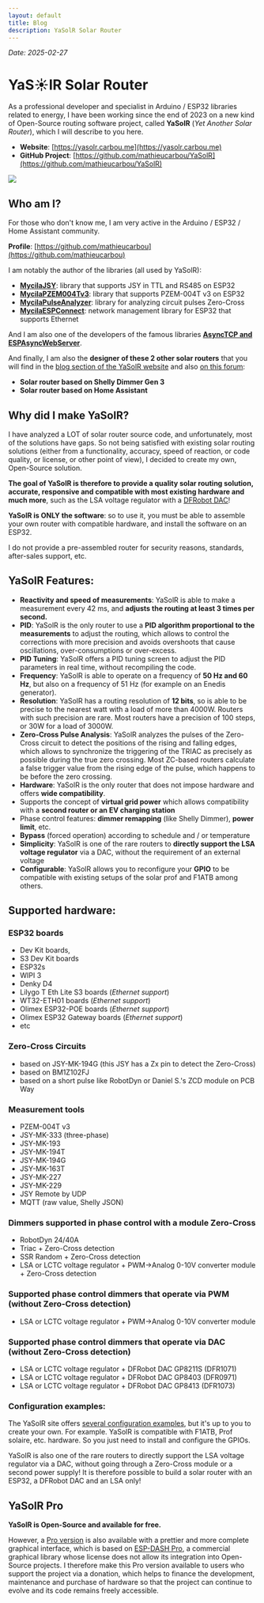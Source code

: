 ```yaml
---
layout: default
title: Blog
description: YaSolR Solar Router
---
```


_Date: 2025-02-27_

# YaS☀️lR Solar Router

As a professional developer and specialist in Arduino / ESP32 libraries related to energy, I have been working since the end of 2023 on a new kind of Open-Source routing software project, called **YaSolR** (_Yet Another Solar Router_), which I will describe to you here.

- **Website**: [https://yasolr.carbou.me](https://yasolr.carbou.me)
- **GitHub Project**: [https://github.com/mathieucarbou/YaSolR](https://github.com/mathieucarbou/YaSolR)

![](https://yasolr.carbou.me/assets/img/screenshots/app-overview-light.jpeg)

## Who am I?

For those who don't know me, I am very active in the Arduino / ESP32 / Home Assistant community.

**Profile**: [https://github.com/mathieucarbou](https://github.com/mathieucarbou)

I am notably the author of the libraries (all used by YaSolR):

- **[MycilaJSY](https://mathieu.carbou.me/MycilaJSY)**: library that supports JSY in TTL and RS485 on ESP32
- **[MycilaPZEM004Tv3](https://mathieu.carbou.me/MycilaPZEM004Tv3)**: library that supports PZEM-004T v3 on ESP32
- **[MycilaPulseAnalyzer](https://mathieu.carbou.me/MycilaPulseAnalyzer)**: library for analyzing circuit pulses Zero-Cross
- **[MycilaESPConnect](https://mathieu.carbou.me/MycilaESPConnect)**: network management library for ESP32 that supports Ethernet

And I am also one of the developers of the famous libraries **[AsyncTCP and ESPAsyncWebServer](https://github.com/ESP32Async)**.

And finally, I am also the **designer of these 2 other solar routers** that you will find in the [blog section of the YaSolR website](https://yasolr.carbou.me/blogs) and also [on this forum](https://forum-photovoltaique.fr/viewtopic.php?t=72838):

- **Solar router based on Shelly Dimmer Gen 3**
- **Solar router based on Home Assistant**

## Why did I make YaSolR?

I have analyzed a LOT of solar router source code, and unfortunately, most of the solutions have gaps. So not being satisfied with existing solar routing solutions (either from a functionality, accuracy, speed of reaction, or code quality, or license, or other point of view), I decided to create my own, Open-Source solution.

**The goal of YaSolR is therefore to provide a quality solar routing solution, accurate, responsive and compatible with most existing hardware and much more**, such as the LSA voltage regulator with a [DFRobot DAC](https://www.dfrobot.com/blog-13458.html)!

**YaSolR is ONLY the software**: so to use it, you must be able to assemble your own router with compatible hardware, and install the software on an ESP32.

I do not provide a pre-assembled router for security reasons, standards, after-sales support, etc.

## YaSolR Features:

- **Reactivity and speed of measurements**: YaSolR is able to make a measurement every 42 ms, and **adjusts the routing at least 3 times per second.**
- **PID**: YaSolR is the only router to use a **PID algorithm proportional to the measurements** to adjust the routing, which allows to control the corrections with more precision and avoids overshoots that cause oscillations, over-consumptions or over-excess.
- **PID Tuning**: YaSolR offers a PID tuning screen to adjust the PID parameters in real time, without recompiling the code.
- **Frequency**: YaSolR is able to operate on a frequency of **50 Hz and 60 Hz**, but also on a frequency of 51 Hz (for example on an Enedis generator).
- **Resolution**: YaSolR has a routing resolution of **12 bits**, so is able to be precise to the nearest watt with a load of more than 4000W. Routers with such precision are rare. Most routers have a precision of 100 steps, or 30W for a load of 3000W.
- **Zero-Cross Pulse Analysis**: YaSolR analyzes the pulses of the Zero-Cross circuit to detect the positions of the rising and falling edges, which allows to synchronize the triggering of the TRIAC as precisely as possible during the true zero crossing. Most ZC-based routers calculate a false trigger value from the rising edge of the pulse, which happens to be before the zero crossing.
- **Hardware**: YaSolR is the only router that does not impose hardware and offers **wide compatibility**.
- Supports the concept of **virtual grid power** which allows compatibility with a **second router or an EV charging station**
- Phase control features: **dimmer remapping** (like Shelly Dimmer), **power limit**, etc.
- **Bypass** (forced operation) according to schedule and / or temperature
- **Simplicity**: YaSolR is one of the rare routers to **directly support the LSA voltage regulator** via a DAC, without the requirement of an external voltage
- **Configurable**: YaSolR allows you to reconfigure your **GPIO** to be compatible with existing setups of the solar prof and F1ATB among others.

## Supported hardware:

### ESP32 boards

- Dev Kit boards,
- S3 Dev Kit boards
- ESP32s
- WIPI 3
- Denky D4
- Lilygo T Eth Lite S3 boards (_Ethernet support_)
- WT32-ETH01 boards (_Ethernet support_)
- Olimex ESP32-POE boards (_Ethernet support_)
- Olimex ESP32 Gateway boards (_Ethernet support_)
- etc

### Zero-Cross Circuits

- based on JSY-MK-194G (this JSY has a Zx pin to detect the Zero-Cross)
- based on BM1Z102FJ
- based on a short pulse like RobotDyn or Daniel S.'s ZCD module on PCB Way

### Measurement tools

- PZEM-004T v3
- JSY-MK-333 (three-phase)
- JSY-MK-193
- JSY-MK-194T
- JSY-MK-194G
- JSY-MK-163T
- JSY-MK-227
- JSY-MK-229
- JSY Remote by UDP
- MQTT (raw value, Shelly JSON)

### Dimmers supported in phase control with a module Zero-Cross

- RobotDyn 24/40A
- Triac + Zero-Cross detection
- SSR Random + Zero-Cross detection
- LSA or LCTC voltage regulator + PWM->Analog 0-10V converter module + Zero-Cross detection

### Supported phase control dimmers that operate via PWM (without Zero-Cross detection)

- LSA or LCTC voltage regulator + PWM->Analog 0-10V converter module

### Supported phase control dimmers that operate via DAC (without Zero-Cross detection)

- LSA or LCTC voltage regulator + DFRobot DAC GP8211S (DFR1071)
- LSA or LCTC voltage regulator + DFRobot DAC GP8403 (DFR0971)
- LSA or LCTC voltage regulator + DFRobot DAC GP8413 (DFR1073)

### Configuration examples:

The YaSolR site offers [several configuration examples](https://yasolr.carbou.me/build), but it's up to you to create your own.
For example. YaSolR is compatible with F1ATB, Prof solaire, etc. hardware.
So you just need to install and configure the GPIOs.

YaSolR is also one of the rare routers to directly support the LSA voltage regulator via a DAC, without going through a Zero-Cross module or a second power supply!
It is therefore possible to build a solar router with an ESP32, a DFRobot DAC and an LSA only!

## YaSolR Pro

**YaSolR is Open-Source and available for free.**

However, a [Pro version](https://yasolr.carbou.me/pro) is also available with a prettier and more complete graphical interface, which is based on [ESP-DASH Pro](https://espdash.pro), a commercial graphical library whose license does not allow its integration into Open-Source projects.
I therefore make this Pro version available to users who support the project via a donation, which helps to finance the development, maintenance and purchase of hardware so that the project can continue to evolve and its code remains freely accessible.
